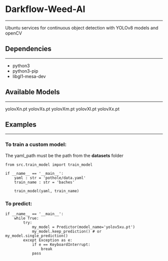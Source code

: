 # Darkflow-Weed-AI
---
    
Ubuntu services for continuous object detection with YOLOv8 models and openCV

## Dependencies
---

- python3
- python3-pip
- libgl1-mesa-dev

## Available Models
---
yolovXn.pt
yolovXs.pt
yolovXm.pt
yolovXl.pt
yolovXx.pt

## Examples
---

### To train a custom model:
The yaml_path must be the path from the **datasets** folder

```
from src.train_model import train_model

if __name__ == '__main__':
    yaml : str = 'pothole/data.yaml'
    train_name : str = 'baches'
    
    train_model(yaml, train_name)
```

### To predict:

```
if __name__ == '__main__':
    while True:
        try:
            my_model = Predictor(model_name='yolov5xu.pt')
            my_model.keep_prediction() # or my_model.single_prediction()
        except Exception as e:
            if e == KeyboardInterrupt:
                break
            pass
        
```